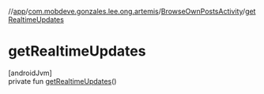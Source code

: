 //[app](../../../index.md)/[com.mobdeve.gonzales.lee.ong.artemis](../index.md)/[BrowseOwnPostsActivity](index.md)/[getRealtimeUpdates](get-realtime-updates.md)

# getRealtimeUpdates

[androidJvm]\
private fun [getRealtimeUpdates](get-realtime-updates.md)()
